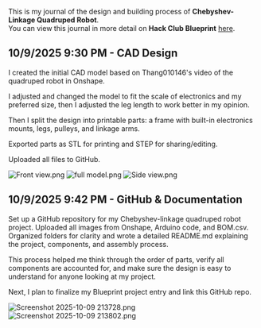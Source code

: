 <!--
  ===================    !!READ THIS NOTICE!!   ====================
  DO NOT edit this file manually. Your changes WILL BE OVERWRITTEN!
  This journal is auto generated and updated by Hack Club Blueprint.
  To edit this file, please edit your journal entries on Blueprint.
  ==================================================================
-->

This is my journal of the design and building process of **Chebyshev-Linkage Quadruped Robot**.  
You can view this journal in more detail on **Hack Club Blueprint** [here](https://blueprint.hackclub.com/projects/365).


## 10/9/2025 9:30 PM - CAD Design  

I created the initial CAD model based on Thang010146's video of the quadruped robot in Onshape.

I adjusted and changed the model to fit the scale of electronics and my preferred size, then I adjusted the leg length to work better in my opinion. 

Then I split the design into printable parts: a frame with built-in electronics mounts, legs, pulleys, and linkage arms.

Exported parts as STL for printing and STEP for sharing/editing.

Uploaded all files to GitHub.

![Front view.png](https://blueprint.hackclub.com/user-attachments/blobs/proxy/eyJfcmFpbHMiOnsiZGF0YSI6MTMyNCwicHVyIjoiYmxvYl9pZCJ9fQ==--bf5131c91f9ead9b0ba9ba5a8edddc186f371efc/Front%20view.png)
![full model.png](https://blueprint.hackclub.com/user-attachments/blobs/proxy/eyJfcmFpbHMiOnsiZGF0YSI6MTMyMywicHVyIjoiYmxvYl9pZCJ9fQ==--7855dee384f2e4755369a0f0a3bdbd7f50d17643/full%20model.png)
![Side view.png](https://blueprint.hackclub.com/user-attachments/blobs/proxy/eyJfcmFpbHMiOnsiZGF0YSI6MTMyNSwicHVyIjoiYmxvYl9pZCJ9fQ==--b1017f903c11ed2acdb8c507b02df225e6e8ad20/Side%20view.png)

  

## 10/9/2025 9:42 PM - GitHub & Documentation  

Set up a GitHub repository for my Chebyshev-linkage quadruped robot project. Uploaded all images from Onshape, Arduino code, and BOM.csv. Organized folders for clarity and wrote a detailed README.md explaining the project, components, and assembly process.

This process helped me think through the order of parts, verify all components are accounted for, and make sure the design is easy to understand for anyone looking at my project.

Next, I plan to finalize my Blueprint project entry and link this GitHub repo.

![Screenshot 2025-10-09 213728.png](https://blueprint.hackclub.com/user-attachments/blobs/proxy/eyJfcmFpbHMiOnsiZGF0YSI6MTMzMCwicHVyIjoiYmxvYl9pZCJ9fQ==--82b56f14c8ec2b4e52c2d6df9ed2cad66d6254a9/Screenshot%202025-10-09%20213728.png)
![Screenshot 2025-10-09 213802.png](https://blueprint.hackclub.com/user-attachments/blobs/proxy/eyJfcmFpbHMiOnsiZGF0YSI6MTMyOSwicHVyIjoiYmxvYl9pZCJ9fQ==--5527b69cabe8c8f2323b36edbd0b829787cbb38f/Screenshot%202025-10-09%20213802.png)
  


